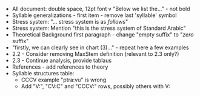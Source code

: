 - All document: double space, 12pt font
v "Below we list the..." - not bold
- Syllable generalizations - first item - remove last 'syllable' symbol
- Stress system: "... stress system is as _follows_"
- Stress system: Mention "this is the stress system of Standard Arabic"
- Theoretical Background first paragraph - change "empty suffix" to "_zero_ suffix"
- "firstly, we can clearly see in chart (3)..." - repeat here a few examples
- 2.2 - Consider removing MaxStem definition (relevant to 2.3 only?)
- 2.3 - Continue analysis, provide tablaus
- References - add references to theory
- Syllable structures table:
  - CCCV example "ptra:vu" is wrong
  - Add "V:", "CV:C" and "CCCV:" rows, possibly others with V:
